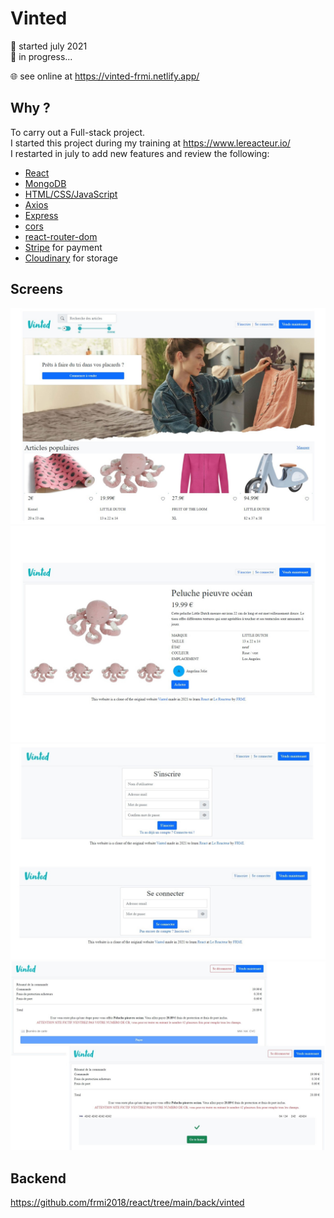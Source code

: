 # Vinted

📅 started july 2021  
🚧 in progress...

🌐 see online at https://vinted-frmi.netlify.app/

## Why ?

To carry out a Full-stack project.  
I started this project during my training at https://www.lereacteur.io/  
I restarted in july to add new features and review the following:

- [React](https://fr.reactjs.org/)
- [MongoDB](https://www.mongodb.com/)
- [HTML/CSS/JavaScript](https://www.w3schools.com/)
- [Axios](https://www.npmjs.com/package/axios)
- [Express](https://www.npmjs.com/package/express)
- [cors](https://www.npmjs.com/package/cors)
- [react-router-dom](https://www.npmjs.com/package/react-router-dom)
- [Stripe](https://stripe.com/fr) for payment
- [Cloudinary](https://cloudinary.com/) for storage

## Screens

![alt text](https://github.com/frmi2018/vinted-frmi/blob/main/vinted-picture-1.jpg?raw=true)
![alt text](https://github.com/frmi2018/vinted-frmi/blob/main/vinted-picture-2.jpg?raw=true)
![alt text](https://github.com/frmi2018/vinted-frmi/blob/main/vinted-picture-3.jpg?raw=true)
![alt text](https://github.com/frmi2018/vinted-frmi/blob/main/vinted-picture-4.jpg?raw=true)

## Backend

https://github.com/frmi2018/react/tree/main/back/vinted
